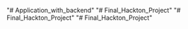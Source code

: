 "# Application_with_backend" 
"# Final_Hackton_Project" 
"# Final_Hackton_Project" 
"# Final_Hackton_Project" 
